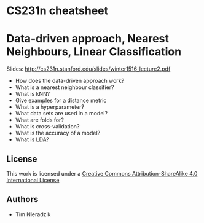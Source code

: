 # CS231n cheatsheet

# Data-driven approach, Nearest Neighbours, Linear Classification
Slides: http://cs231n.stanford.edu/slides/winter1516_lecture2.pdf

* How does the data-driven approach work?
* What is a nearest neighbour classifier?
* What is kNN?
* Give examples for a distance metric
* What is a hyperparameter?
* What data sets are used in a model?
* What are folds for?
* What is cross-validation?
* What is the accuracy of a model?
* What is LDA?

## License
This work is licensed under a [Creative Commons Attribution-ShareAlike 4.0 International License](http://creativecommons.org/licenses/by-sa/4.0/)

## Authors
* Tim Nieradzik
